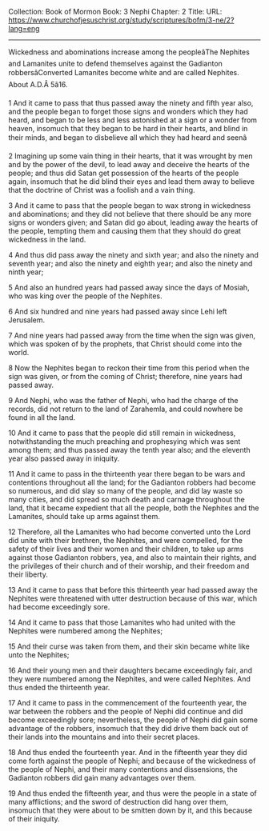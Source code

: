 Collection: Book of Mormon
Book: 3 Nephi
Chapter: 2
Title: 
URL: https://www.churchofjesuschrist.org/study/scriptures/bofm/3-ne/2?lang=eng

---

Wickedness and abominations increase among the peopleâThe Nephites and Lamanites unite to defend themselves against the Gadianton robbersâConverted Lamanites become white and are called Nephites. About A.D.Â 5â16.

1 And it came to pass that thus passed away the ninety and fifth year also, and the people began to forget those signs and wonders which they had heard, and began to be less and less astonished at a sign or a wonder from heaven, insomuch that they began to be hard in their hearts, and blind in their minds, and began to disbelieve all which they had heard and seenâ

2 Imagining up some vain thing in their hearts, that it was wrought by men and by the power of the devil, to lead away and deceive the hearts of the people; and thus did Satan get possession of the hearts of the people again, insomuch that he did blind their eyes and lead them away to believe that the doctrine of Christ was a foolish and a vain thing.

3 And it came to pass that the people began to wax strong in wickedness and abominations; and they did not believe that there should be any more signs or wonders given; and Satan did go about, leading away the hearts of the people, tempting them and causing them that they should do great wickedness in the land.

4 And thus did pass away the ninety and sixth year; and also the ninety and seventh year; and also the ninety and eighth year; and also the ninety and ninth year;

5 And also an hundred years had passed away since the days of Mosiah, who was king over the people of the Nephites.

6 And six hundred and nine years had passed away since Lehi left Jerusalem.

7 And nine years had passed away from the time when the sign was given, which was spoken of by the prophets, that Christ should come into the world.

8 Now the Nephites began to reckon their time from this period when the sign was given, or from the coming of Christ; therefore, nine years had passed away.

9 And Nephi, who was the father of Nephi, who had the charge of the records, did not return to the land of Zarahemla, and could nowhere be found in all the land.

10 And it came to pass that the people did still remain in wickedness, notwithstanding the much preaching and prophesying which was sent among them; and thus passed away the tenth year also; and the eleventh year also passed away in iniquity.

11 And it came to pass in the thirteenth year there began to be wars and contentions throughout all the land; for the Gadianton robbers had become so numerous, and did slay so many of the people, and did lay waste so many cities, and did spread so much death and carnage throughout the land, that it became expedient that all the people, both the Nephites and the Lamanites, should take up arms against them.

12 Therefore, all the Lamanites who had become converted unto the Lord did unite with their brethren, the Nephites, and were compelled, for the safety of their lives and their women and their children, to take up arms against those Gadianton robbers, yea, and also to maintain their rights, and the privileges of their church and of their worship, and their freedom and their liberty.

13 And it came to pass that before this thirteenth year had passed away the Nephites were threatened with utter destruction because of this war, which had become exceedingly sore.

14 And it came to pass that those Lamanites who had united with the Nephites were numbered among the Nephites;

15 And their curse was taken from them, and their skin became white like unto the Nephites;

16 And their young men and their daughters became exceedingly fair, and they were numbered among the Nephites, and were called Nephites. And thus ended the thirteenth year.

17 And it came to pass in the commencement of the fourteenth year, the war between the robbers and the people of Nephi did continue and did become exceedingly sore; nevertheless, the people of Nephi did gain some advantage of the robbers, insomuch that they did drive them back out of their lands into the mountains and into their secret places.

18 And thus ended the fourteenth year. And in the fifteenth year they did come forth against the people of Nephi; and because of the wickedness of the people of Nephi, and their many contentions and dissensions, the Gadianton robbers did gain many advantages over them.

19 And thus ended the fifteenth year, and thus were the people in a state of many afflictions; and the sword of destruction did hang over them, insomuch that they were about to be smitten down by it, and this because of their iniquity.
